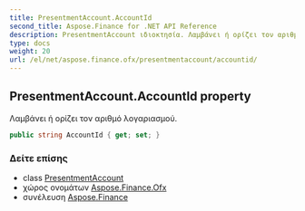 ```yaml
---
title: PresentmentAccount.AccountId
second_title: Aspose.Finance for .NET API Reference
description: PresentmentAccount ιδιοκτησία. Λαμβάνει ή ορίζει τον αριθμό λογαριασμού.
type: docs
weight: 20
url: /el/net/aspose.finance.ofx/presentmentaccount/accountid/
---
```

## PresentmentAccount.AccountId property

Λαμβάνει ή ορίζει τον αριθμό λογαριασμού.

```csharp
public string AccountId { get; set; }
```

### Δείτε επίσης

* class [PresentmentAccount](../)
* χώρος ονομάτων [Aspose.Finance.Ofx](../../presentmentaccount/)
* συνέλευση [Aspose.Finance](../../../)


